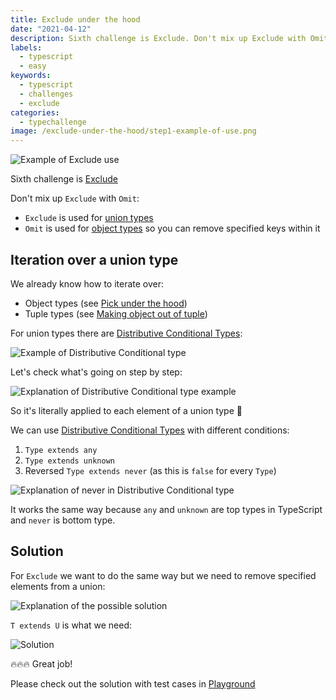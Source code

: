 ```yaml
---
title: Exclude under the hood
date: "2021-04-12"
description: Sixth challenge is Exclude. Don't mix up Exclude with Omit. Exclude is used for union types. Omit is used for object types so you can remove specified keys within it.
labels:
  - typescript
  - easy
keywords:
  - typescript
  - challenges
  - exclude
categories:
  - typechallenge
image: /exclude-under-the-hood/step1-example-of-use.png
---
```


![Example of Exclude use](/exclude-under-the-hood/step1-example-of-use.png)

Sixth challenge is [Exclude](https://github.com/type-challenges/type-challenges/blob/master/questions/43-easy-exclude/README.md)

Don't mix up `Exclude` with `Omit`:

- `Exclude` is used for [union types](https://www.typescriptlang.org/docs/handbook/2/everyday-types.html#union-types)
- `Omit` is used for [object types](https://www.typescriptlang.org/docs/handbook/2/objects.html) so you can remove specified keys within it

## Iteration over a union type

We already know how to iterate over:

- Object types (see [Pick under the hood](/2021-04-05-pick-under-the-hood/#iteration-over-an-object))
- Tuple types (see [Making object out of tuple](/2021-04-07-making-object-out-of-tuple/#iteration-over-tuple))

For union types there are [Distributive Conditional Types](https://www.typescriptlang.org/docs/handbook/2/conditional-types.html#distributive-conditional-types):

![Example of Distributive Conditional type](/exclude-under-the-hood/step2-distributive-conditional-types.png)

Let's check what's going on step by step:

![Explanation of Distributive Conditional type example](/exclude-under-the-hood/step3-distributive-conditional-types-explanation.png)

So it's literally applied to each element of a union type 💫

We can use [Distributive Conditional Types](https://www.typescriptlang.org/docs/handbook/2/conditional-types.html#distributive-conditional-types) with different conditions:

1. `Type extends any`
2. `Type extends unknown`
3. Reversed `Type extends never` (as this is `false` for every `Type`)

![Explanation of never in Distributive Conditional type](/exclude-under-the-hood/step3-distributive-conditional-types-explanation-for-never.png)

It works the same way because `any` and `unknown` are top types in TypeScript and `never` is bottom type.

## Solution

For `Exclude` we want to do the same way but we need to remove specified elements from a union:

![Explanation of the possible solution](/exclude-under-the-hood/step4-before-solution.png)

`T extends U` is what we need:

![Solution](/exclude-under-the-hood/step4-solution.png)

🔥🔥🔥 Great job!

Please check out the solution with test cases in [Playground](https://www.typescriptlang.org/play?#code/PQKgUABBAsDMEFoIFEAeBjANgVwCYFNJEETSiAjATwgC0ALfRgOwHMIAKAAQC8HmWAlBADE+AIYBnasPLYAlpgAuCOUyJFhmiAEVs+CYrkB7NVCIBJALYAHTPkv4miiIoYRZC5apQYcBADwAKgA0EACqAHxEET5YePgQAGYATkaWEIEudEYSCYqU1vpZYs5iyQmSEnIsTGLkdi5G4epQMQBqcvgA7hAmEADicooAEtjkAFwQdIqK1hLjwMCKEuh0AHQAVhJrRskswHBgIMBgp6AQAPpX1zfXEACaRtjJEADCRgQQw-jll7f-Fwgx1O+UKEAAspQ0HEAiFwjEALwZCD4VCKRy4CThCAAfggTHwADcfhBJoEANxnEB-AE3DL6ZyvSRFWm3IEnOQ2XbOADeKAAjtgxJhQmhCuhFKLUOLFAAxYW5UIAOSMimQguFEAAvklUukAOScUH4BCrYV2Vj6YDYQyYCT6kEFBLoZlYpEAbSIUDF+Al-nVQsw-kh0L8+H8ACIxBGIAAfCAR8gx+MR9AR0JRiMRKUw8OZuMJpMF1PphPRiIV4Jenwy-0aoMh3zxSPR4tFlNpjOtlNJ7OxMMt5OFoclrsj3uV6s+v0B4XBqFNgIGZKqNjxpjYSzkEnx9jsIQImKEoxyXACUKy7BMCXGJh90PN5ergsbrc7jj7iCHiDH0-niCXtehgmBW2ZgAAuqcVI0qygKXskrgkgAyuicwway7JgKA0QQEhdBlAklBPC8EhGDgwFMPMUwzHMCxLCs6xbDsewHLAwBiJRXQ-DhHTdBApHkbeVHTLM8yLMsqybNsuz7HAwACTaQk4eCuwJK8+GYBaLD6JMIm0eJDFScxLBHCcYBAA)
